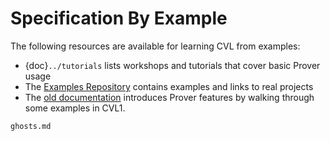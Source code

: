 Specification By Example
========================

The following resources are available for learning CVL from examples:


 - {doc}`../tutorials` lists workshops and tutorials that cover basic Prover usage
 - The [Examples Repository](https://github.com/Certora/Examples) contains examples and links to real projects
 - The [old documentation](/docs/confluence/examples.md) introduces Prover features by walking through some examples in CVL1.


[videos]: https://www.youtube.com/playlist?list=PLKtu7wuOMP9Wp_O8kylKbtFYgM8HVTGIA "Certora workshop playlist"

```{toctree}
ghosts.md
```

